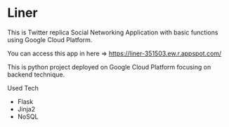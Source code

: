 # Liner
This is Twitter replica Social Networking Application with basic functions using Google Cloud Platform.

You can access this app in here => https://liner-351503.ew.r.appspot.com/

This is python project deployed on Google Cloud Platform focusing on backend technique. 

Used Tech
- Flask
- Jinja2
- NoSQL
